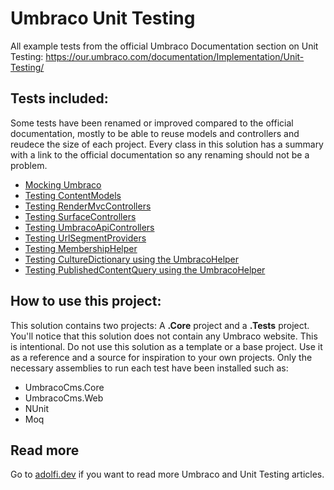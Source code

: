 # Umbraco Unit Testing
All example tests from the official Umbraco Documentation section on Unit Testing: https://our.umbraco.com/documentation/Implementation/Unit-Testing/

## Tests included:
Some tests have been renamed or improved compared to the official documentation, mostly to be able to reuse models and controllers and reudece the size of each project. 
Every class in this solution has a summary with a link to the official documentation so any renaming should not be a problem.

- [Mocking Umbraco](UmbracoUnitTesting.Tests/Shared/UmbracoBaseTest.cs)
- [Testing ContentModels](UmbracoUnitTesting.Tests/ContentModel/ContentModelTests.cs)
- [Testing RenderMvcControllers](UmbracoUnitTesting.Tests/RenderMvcController/RenderMvcControllerTests.cs)
- [Testing SurfaceControllers](UmbracoUnitTesting.Tests/SurfaceController/SurfaceControllerTests.cs)
- [Testing UmbracoApiControllers](UmbracoUnitTesting.Tests/UmbracoApiController/UmbracoApiControllerTests.cs)
- [Testing UrlSegmentProviders](UmbracoUnitTesting.Tests/Routing/ProductPageUrlSegmentProviderTests.cs)
- [Testing MembershipHelper](UmbracoUnitTesting.Tests/MembershipHelper/MembershipHelperTests.cs)
- [Testing CultureDictionary using the UmbracoHelper](UmbracoUnitTesting.Tests/UmbracoHelper/CultureDictionaryTests.cs)
- [Testing PublishedContentQuery using the UmbracoHelper](UmbracoUnitTesting.Tests/UmbracoHelper/PublishedContentQueryTests.cs)

## How to use this project:
This solution contains two projects: A **.Core** project and a **.Tests** project. You'll notice that this solution does not contain any Umbraco website.
This is intentional. Do not use this solution as a template or a base project. Use it as a reference and a source for inspiration to your own projects.
Only the necessary assemblies to run each test have been installed such as:
- UmbracoCms.Core
- UmbracoCms.Web
- NUnit
- Moq

## Read more
Go to [adolfi.dev](https://adolfi.dev) if you want to read more Umbraco and Unit Testing articles.
